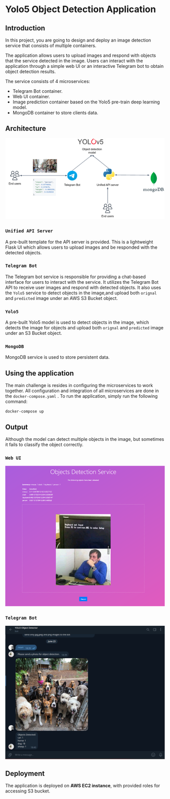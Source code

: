 # Yolo5 Object Detection Application

## Introduction

In this project, you are going to design and deploy an image detection service that consists of multiple containers.

The application allows users to upload images and respond with objects that the service detected in the image. Users can interact with the application through a simple web UI or an interactive Telegram bot to obtain object detection results.

The service consists of 4 microservices:

* Telegram Bot container.
* Web UI container.
* Image prediction container based on the Yolo5 pre-train deep learning model.
* MongoDB container to store clients data.

## Architecture

![Architecture](./.img/object_detection_service.png)

### `Unified API Server`

A pre-built template for the API server is provided. 
This is a lightweight Flask UI which allows users to upload images and be responded with the detected objects.

### `Telegram Bot`

The Telegram bot service is responsible for providing a chat-based interface for users to interact with the service. 
It utilizes the Telegram Bot API to receive user images and respond with detected objects.
It also uses the `Yolo5` service to detect objects in the image,and upload both `orignal` and `predicted` image under an AWS S3 Bucket object.

### `Yolo5`

A pre-built Yolo5 model is used to detect objects in the image, which detects the image for objects
and upload both `orignal` and `predicted` image under an S3 Bucket object.

### `MongoDB`

MongoDB service is used to store persistent data.

## Using the application

The main challenge is resides in configuring the microservices to work together. 
All configuration and integration of all microservices are done in the `docker-compose.yaml` . To run the application, simply run the following command:

```
docker-compose up
```

## Output

Although the model can detect multiple objects in the image, but sometimes it fails to classify the object correctly.

### `Web UI`

![Web UI](./.img/web.png)

### `Telegram Bot`

![Telegram Bot](./.img/bot.png)

## Deployment

The application is deployed on **AWS EC2 instance**, with provided roles for accessing S3 bucket.

